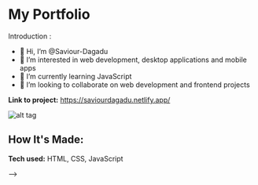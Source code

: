 # My Portfolio
Introduction : 

- 👋 Hi, I’m @Saviour-Dagadu
- 👀 I’m interested in web development, desktop applications and mobile apps
- 🌱 I’m currently learning JavaScript
- 💞️ I’m looking to collaborate on web development and frontend projects

**Link to project:** https://saviourdagadu.netlify.app/

![alt tag](https://i.postimg.cc/hvjMJbGL/Screenshot-127.png)

## How It's Made:


**Tech used:** HTML, CSS, JavaScript














<!-- - 👋 Hi, I’m @Saviour-Dagadu
- 👀 I’m interested in web development and desktop applications
- 🌱 I’m currently learning JavaScript
- 💞️ I’m looking to collaborate on web development and frontend projects
- 📫 How to reach me - Twitter: @savicode or whatsapp: +233248929076 or email: savicane@gmail.com

<!---
Saviour-Dagadu/Saviour-Dagadu is a ✨ special ✨ repository because its `README.md` (this file) appears on your GitHub profile.
You can click the Preview link to take a look at your changes.
---> -->
